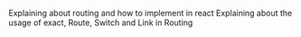 Explaining about routing and how to implement in react
Explaining about the usage of exact, Route, Switch and Link in Routing